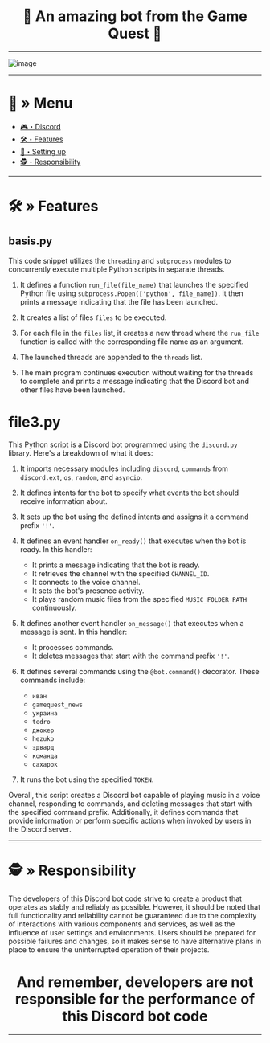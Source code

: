 <h1 align="center">
🎯 An amazing bot from the Game Quest 🎯
</h1>

---

![image](https://github.com/AndreMuhamed/Game_Quest/assets/128980327/3ca9c1f9-0da9-4315-877e-28f1a450169f)


---

# <a id="menu"></a>🦾 » Menu
- [🎮・Discord](https://discord.gg/nQGvVAEw5r)
- [🛠・Features](#features)
- [🎉・Setting up](#setup)
- [🕵️・Responsibility](#responsibility)

---

# <a id="features"></a>🛠 » Features

## basis.py
This code snippet utilizes the `threading` and `subprocess` modules to concurrently execute multiple Python scripts in separate threads.

1. It defines a function `run_file(file_name)` that launches the specified Python file using `subprocess.Popen(['python', file_name])`. It then prints a message indicating that the file has been launched.

2. It creates a list of files `files` to be executed.

3. For each file in the `files` list, it creates a new thread where the `run_file` function is called with the corresponding file name as an argument.

4. The launched threads are appended to the `threads` list.

5. The main program continues execution without waiting for the threads to complete and prints a message indicating that the Discord bot and other files have been launched.

# file3.py
This Python script is a Discord bot programmed using the `discord.py` library. Here's a breakdown of what it does:

1. It imports necessary modules including `discord`, `commands` from `discord.ext`, `os`, `random`, and `asyncio`.

2. It defines intents for the bot to specify what events the bot should receive information about.

3. It sets up the bot using the defined intents and assigns it a command prefix `'!'`.

4. It defines an event handler `on_ready()` that executes when the bot is ready. In this handler:
   - It prints a message indicating that the bot is ready.
   - It retrieves the channel with the specified `CHANNEL_ID`.
   - It connects to the voice channel.
   - It sets the bot's presence activity.
   - It plays random music files from the specified `MUSIC_FOLDER_PATH` continuously.

5. It defines another event handler `on_message()` that executes when a message is sent. In this handler:
   - It processes commands.
   - It deletes messages that start with the command prefix `'!'`.

6. It defines several commands using the `@bot.command()` decorator. These commands include:
   - `иван`
   - `gamequest_news`
   - `украина`
   - `tedro`
   - `джокер`
   - `hezuko`
   - `эдвард`
   - `команда`
   - `сахарок`

7. It runs the bot using the specified `TOKEN`.

Overall, this script creates a Discord bot capable of playing music in a voice channel, responding to commands, and deleting messages that start with the specified command prefix. Additionally, it defines commands that provide information or perform specific actions when invoked by users in the Discord server.

---

# <a id="responsibility"></a>🕵️ » Responsibility
The developers of this Discord bot code strive to create a product that operates as stably and reliably as possible. However, it should be noted that full functionality and reliability cannot be guaranteed due to the complexity of interactions with various components and services, as well as the influence of user settings and environments. Users should be prepared for possible failures and changes, so it makes sense to have alternative plans in place to ensure the uninterrupted operation of their projects.

<h1 align="center">
And remember, developers are not responsible for the performance of this Discord bot code
</h1>

---

